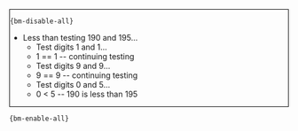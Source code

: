 <div style="border:1px solid black;">

`{bm-disable-all}`

 * Less than testing 190 and 195...
   * Test digits 1 and 1...
   * 1 == 1 -- continuing testing
   * Test digits 9 and 9...
   * 9 == 9 -- continuing testing
   * Test digits 0 and 5...
   * 0 < 5 -- 190 is less than 195
</div>

`{bm-enable-all}`

